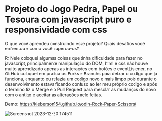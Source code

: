
# Projeto do Jogo Pedra, Papel ou Tesoura com javascript puro e responsividade com css



O que você aprendeu construindo esse projeto? Quais desafios você enfrentou e como você superou-os?

R: Nele coloquei algumas coisas que tinha dificuldade para fazer no javascript, principalmente manipulação do DOM, html e css não houve muito aprendizado apenas as interações com botões e eventListener, no GitHub coloquei em pratica os Forks e Branchs para deixar o codigo que ja funciona, enquanto eu refazia um codigo novo e mais limpo pois durante o desenvolvimento estava ficando confuso ao ler meu próprio codigo e após o termino fiz o Merge e o Pull Request para mesclar as mudanças do novo com o antigo e aceitar as alterações nele feitas.

Demo: https://kleberson154.github.io/odin-Rock-Paper-Scissors/

![Screenshot 2023-12-20 174511](https://github.com/kleberson154/odin-Rock-Paper-Scissors/assets/79817657/74ee2b6b-b945-4899-b9cb-3d67f4d9190d)
